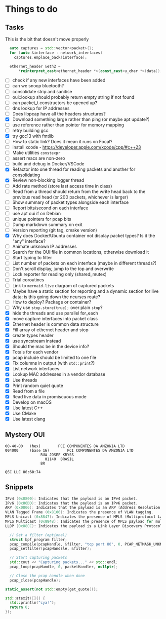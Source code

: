 # Things to do

## Tasks

This is the bit that doesn't move properly
```cpp
  auto captures = std::vector<packet>{};
  for (auto &interface : network_interfaces)
    captures.emplace_back(interface);
```

```cpp
  ethernet_header &eth2 =
      *reinterpret_cast<ethernet_header *>(const_cast<u_char *>(data));
```

- [ ] check if any new interfaces have been added
- [ ] can we snoop bluetooth?
- [ ] consolidate strip and sanitise
- [ ] oui::lookup should probably return empty string if not found
- [ ] can packet_t constructors be opened up?
- [ ] dns lookup for IP addresses
- [ ] Does libpcap have all the headers structures?
- [x] Download something large rather than ping (or maybe apt update?)
- [ ] use reference rather than pointer for memory mapping
- [ ] retry building gcc
- [x] try gcc13 with fmtlib
- [ ] How to static link? Does it mean it runs on Focal?
- [ ] install xcode - https://developer.apple.com/xcode/cpp/#c++23
- [ ] Make utilities `constexpr`
- [ ] assert macs are non-zero
- [ ] build and debug in Docker/VSCode
- [x] Refactor into one thread for reading packets and another for consolidating
- [x] Review non-blocking logger thread
- [ ] Add rate method (store last access time in class)
- [ ] Read from a thread should return from the write head back to the previous read head (or 200 packets, whichever is larger) 
- [ ] Show summary of packet types alongside each interface
- [ ] Report bits/second on each interface
- [ ] use apt oui if on Debian
- [ ] unique pointers for pcap bits
- [ ] Dump markdown summary on exit
- [ ] Version reporting (git tag, cmake version)
- [x] Why does Docker/Ubuntu container not display packet types? Is it the "any" interface?
- [ ] Animate unknown IP addresses
- [ ] Search for the OUI file in common locations, otherwise download it
- [ ] Start typing to filter
- [ ] List number of packets on each interface (maybe in different threads?)
- [ ] Don't scroll display, jump to the top and overwrite
- [ ] Lock reporter for reading only (shared_mutex)
- [ ] Trial coroutines
- [ ] Link to `mermaid.live` diagram of captured packets
- [ ] Maybe have a static section for reporting and a dynamic section for live data: is this going down the ncurses route?
- [ ] How to deploy? Package or container?
- [ ] Why use `stop.store(true);` over plain `stop`?
- [x] hide the threads and use parallel for_each
- [x] move capture interfaces into packet class
- [x] Ethernet header is common data structure
- [x] Fill array of ethernet header and stop
- [x] create types header
- [x] use syncstream instead
- [x] Should the mac be in the device info?
- [x] Totals for each vendor
- [x] pcap include should be limited to one file
- [x] Fix columns in output (with `std::print`?)
- [x] List network interfaces
- [x] Lookup MAC addresses in a vendor database
- [x] Use threads
- [x] Print random quiet quote
- [x] Read from a file
- [x] Read live data in promiscuous mode
- [x] Develop on macOS
- [x] Use latest C++
- [x] Use CMake
- [x] Use latest clang

## Mystery OUI

```
00-40-00   (hex)		PCI COMPONENTES DA AMZONIA LTD
004000     (base 16)		PCI COMPONENTES DA AMZONIA LTD
				RUA JOSEF KRYSS
				  01140  BRASIL
				BR

QSC LLC 00:60:74
```

## Snippets

```cpp
IPv4 (0x0800): Indicates that the payload is an IPv4 packet.
IPv6 (0x86DD): Indicates that the payload is an IPv6 packet.
ARP (0x0806): Indicates that the payload is an ARP (Address Resolution Protocol) packet.
VLAN Tagged Frame (0x8100): Indicates the presence of VLAN tagging.
MPLS Unicast (0x8847): Indicates the presence of MPLS (Multiprotocol Label Switching) payload.
MPLS Multicast (0x8848): Indicates the presence of MPLS payload for multicast packets.
LLDP (0x88CC): Indicates the payload is a Link Layer Discovery Protocol frame.

  // Set a filter (optional)
  struct bpf_program filter;
  pcap_compile(pcapHandle, &filter, "tcp port 80", 0, PCAP_NETMASK_UNKNOWN);
  pcap_setfilter(pcapHandsle, &filter);

  // Start capturing packets
  std::cout << "Capturing packets..." << std::endl;
  pcap_loop(pcapHandle, 0, packetHandler, nullptr);

  // Close the pcap handle when done
  pcap_close(pcapHandle);

static_assert(not std::empty(get_quote());

std::atexit([]() {
  std::println("cya!");
  return 0;
});
```
